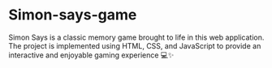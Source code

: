 # Simon-says-game
Simon Says is a classic memory game brought to life in this web application. The project is implemented using HTML, CSS, and JavaScript to provide an interactive and enjoyable gaming experience 💻✨
